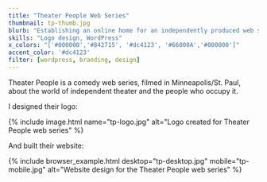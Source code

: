 ```yaml
---
title: "Theater People Web Series"
thumbnail: tp-thumb.jpg
blurb: "Establishing an online home for an independently produced web series."
skills: "Logo design, WordPress"
x_colors: "['#000000','#842715', '#dc4123', '#66000A','#000000']"
accent_color: '#dc4123'
filter: [wordpress, branding, design]
---
```

Theater People is a comedy web series, filmed in Minneapolis/St. Paul, about the world of independent theater and the people who occupy it. 

I designed their logo:

{% include image.html name="tp-logo.jpg" alt="Logo created for Theater People web series" %}

And built their website:

{% include browser_example.html desktop="tp-desktop.jpg" mobile="tp-mobile.jpg" alt="Website design for the Theater People web series" %}


[theater people]: http://theaterpeoplewebseries.com